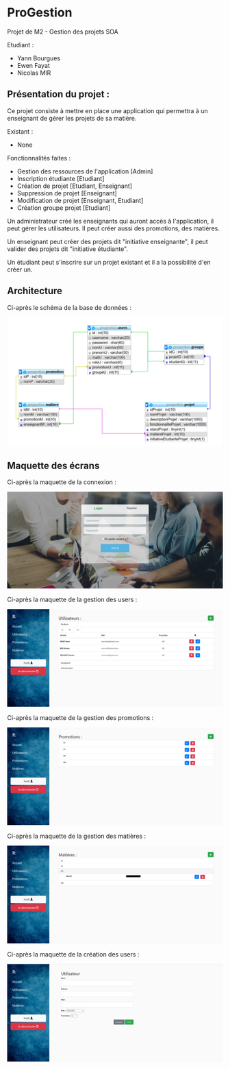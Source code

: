 # ProGestion
Projet de M2 - Gestion des projets SOA

Etudiant : 
* Yann Bourgues
* Ewen Fayat  
* Nicolas MIR

## Présentation du projet :  
Ce projet consiste à mettre en place une application qui permettra à un enseignant de gérer les projets de sa matière.

Existant :
* None

Fonctionnalités faites :
* Gestion des ressources de l'application [Admin]
* Inscription étudiante [Etudiant]
* Création de projet [Etudiant, Enseignant]
* Suppression de projet [Enseignant]
* Modification de projet [Enseignant, Etudiant]
* Création groupe projet [Etudiant]

 Un administrateur créé les enseignants qui auront accès à l'application, il peut gérer les utilisateurs.
 Il peut créer aussi des promotions, des matières.
 
 Un enseignant peut créer des projets dit "initiative enseignante", il peut valider des projets dit "initiative étudiante".
 
 Un étudiant peut s'inscrire sur un projet existant et il a la possibilité d'en créer un.


## Architecture

Ci-après le schéma de la base de données : 
  
![Base de données](bdd_progestion.PNG)

## Maquette des écrans

Ci-après la maquette de la connexion : 
  
![Connexion](page_connexion_progestion.png)

Ci-après la maquette de la gestion des users : 
  
![Connexion](page_admin_users_progestion.png)

Ci-après la maquette de la gestion des promotions : 
  
![Connexion](page_admin_promo_progestion.png)

Ci-après la maquette de la gestion des matières : 
  
![Connexion](page_admin_matiere_progestion.png)

Ci-après la maquette de la création des users : 
  
![Connexion](page_admin_create_users_progestion.png)
